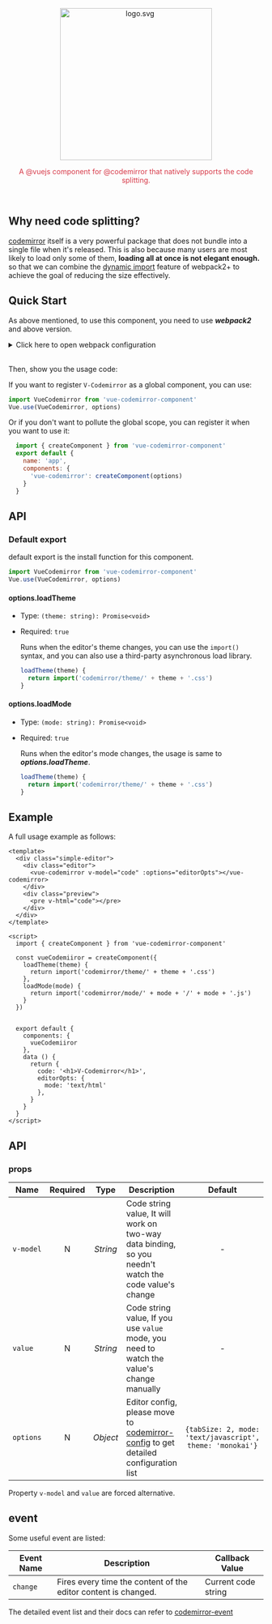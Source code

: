 <p align="center">
  <img alt="logo.svg" width="300" src="https://cdn.rawgit.com/ulivz/v-codemirror/master/media/logo.svg">
</p>

<p align="center" style="color: #d73a49">
  A @vuejs component for @codemirror  that natively supports the code splitting.
</p>

<br/>

## Why need code splitting?

[codemirror](http://codemirror.net/) itself is a very powerful package that does not bundle into a single file when it's released. This is also because many users are most likely to load only some of them, **loading all at once is not elegant enough.** so that we can combine the [dynamic import](https://webpack.js.org/guides/code-splitting/#dynamic-imports) feature of webpack2+ to achieve the goal of reducing the size effectively.

## Quick Start

As above mentioned, to use this component, you need to use **_webpack2_** and above version.

<details>
<summary>Click here to open webpack configuration</summary>

1. Install webpack, css-loader and style-loader.

  ```bash
  npm i install webpack -D
  ```

2. Config in `webpack.config.js`:

  ```js
  module.exports = {
    module: {
      rules: [
        {
          test: /\.css$/,
          use: [ 'style-loader', 'css-loader' ]
        }
      ]
    }
  }
  ```

</details>

<br>

Then, show you the usage code:

If you want to register `V-Codemirror` as a global component, you can use:

```js
import VueCodemirror from 'vue-codemirror-component'
Vue.use(VueCodemirror, options)
```

Or if you don't want to pollute the global scope, you can register it when you want to use it:

```js
  import { createComponent } from 'vue-codemirror-component'
  export default {
    name: 'app',
    components: {
      'vue-codemirror': createComponent(options)
    }
  }  
```

## API

### Default export

  default export is the install function for this component.

  ```js
  import VueCodemirror from 'vue-codemirror-component'
  Vue.use(VueCodemirror, options)
  ```
  
#### options.loadTheme

- Type: `(theme: string): Promise<void>`
- Required: `true`

  Runs when the editor's theme changes, you can use the `import()` syntax, and you can also use a third-party asynchronous load library.
  
  ```js
  loadTheme(theme) {
    return import('codemirror/theme/' + theme + '.css')
  }
  ```

#### options.loadMode

- Type: `(mode: string): Promise<void>`
- Required: `true`

  Runs when the editor's mode changes, the usage is same to _**options.loadTheme**_.
  
  ```js
  loadTheme(theme) {
    return import('codemirror/theme/' + theme + '.css')
  }
  ```


## Example

A full usage example as follows:

```vue
<template>
  <div class="simple-editor">
    <div class="editor">
      <vue-codemirror v-model="code" :options="editorOpts"></vue-codemirror>
    </div>
    <div class="preview">
      <pre v-html="code"></pre>
    </div>
  </div>
</template>

<script>
  import { createComponent } from 'vue-codemirror-component'
  
  const vueCodemiiror = createComponent({
    loadTheme(theme) {
      return import('codemirror/theme/' + theme + '.css')
    },
    loadMode(mode) {
      return import('codemirror/mode/' + mode + '/' + mode + '.js')
    }
  })  


  export default {
    components: {
      vueCodemiiror
    },
    data () {
      return {
        code: '<h1>V-Codemirror</h1>',
        editorOpts: {
          mode: 'text/html'
        },
      }
    }
  }
</script>
```

## API

### props

Name|Required|Type|Description|Default
---|:---:|:---:|---|:---:
`v-model`|N|_String_| Code string value, It will work on two-way data binding, so you needn't watch the code value's change |-
`value`|N|_String_| Code string value, If you use `value` mode, you need to watch the value's change manually |-
`options`|N|_Object_| Editor config, please move to [codemirror-config](http://codemirror.net/doc/manual.html#config) to get detailed configuration list | `{tabSize: 2, mode: 'text/javascript', theme: 'monokai'}`

Property `v-model` and `value` are forced alternative.

## event

Some useful event are listed:

Event Name| Description | Callback Value
---|---|---
`change` | Fires every time the content of the editor content is changed. | Current code string

The detailed event list and their docs can refer to [codemirror-event](http://codemirror.net/doc/manual.html#events)

